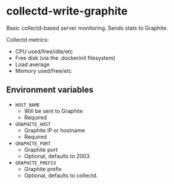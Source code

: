 collectd-write-graphite
=======================

Basic collectd-based server monitoring. Sends stats to Graphite.

Collectd metrics:

* CPU used/free/idle/etc
* Free disk (via the .dockerinit filesystem)
* Load average
* Memory used/free/etc

Environment variables
---------------------

* `HOST_NAME`
  - Will be sent to Graphite
  - Required
* `GRAPHITE_HOST`
  - Graphite IP or hostname
  - Required
* `GRAPHITE_PORT`
  - Graphite port
  - Optional, defaults to 2003
* `GRAPHITE_PREFIX`
  - Graphite prefix
  - Optional, defaults to collectd.
